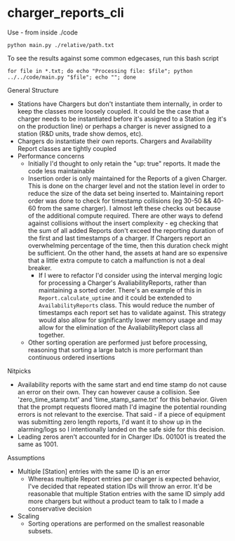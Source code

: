 # charger_reports_cli


Use - from inside ./code
```
python main.py ./relative/path.txt
```

To see the results against some common edgecases, run this bash script
```
for file in *.txt; do echo "Processing file: $file"; python ../../code/main.py "$file"; echo ""; done
```

General Structure

- Stations have Chargers but don't instantiate them internally, in order to keep the classes more loosely coupled. It could be the case that a charger needs to be instantiated before it's assigned to a Station (eg it's on the production line) or perhaps a charger is never assigned to a station (R&D units, trade show demos, etc).
- Chargers do instantiate their own reports. Chargers and Availability Report classes are tightly coupled
- Performance concerns
  - Initially I'd thought to only retain the "up: true" reports. It made the code less maintainable
  - Insertion order is only maintained for the Reports of a given Charger. This is done on the charger level and not the station level in order to reduce the size of the data set being inserted to. Maintaining report order was done to check for timestamp collisions (eg 30-50 && 40-60 from the same charger). I almost left these checks out because of the additional compute required. There are other ways to defend against collisions without the insert complexity - eg checking that the sum of all added Reports don't exceed the reporting duration of the first and last timestamps of a charger. If Chargers report an overwhelming percentage of the time, then this duration check might be sufficient. On the other hand, the assets at hand are so expensive that a little extra compute to catch a malfunction is not a deal breaker.
    - If I were to refactor I'd consider using the interval merging logic for processing a Charger's AvaliabilityReports, rather than maintaining a sorted order. There's an example of this in `Report.calculate_uptime` and it could be extended to `AvailabilityReports` class. This would reduce the number of timestamps each report set has to validate against. This strategy would also allow for significantly lower memory usage and may allow for the elimination of the AvaliabilityReport class all together.
  - Other sorting operation are performed just before processing, reasoning that sorting a large batch is more performant than continuous ordered insertions

Nitpicks

- Availability reports with the same start and end time stamp do not cause an error on their own. They can however cause a collision. See 'zero_time_stamp.txt' and 'time_stamp_same.txt' for this behavior. Given that the prompt requests floored math I'd imagine the potential rounding errors is not relevant to the exercise. That said - if a piece of equipment was submitting zero length reports, I'd want it to show up in the alarming/logs so I intentionally landed on the safe side for this decision.
- Leading zeros aren't accounted for in Charger IDs. 001001 is treated the same as 1001.


Assumptions
- Multiple [Station] entries with the same ID is an error
  - Whereas multiple Report entries per charger is expected behavior, I've decided that repeated station IDs will throw an error. It'd be reasonable that multiple Station entries with the same ID simply add more chargers but without a product team to talk to I made a conservative decision
- Scaling
  - Sorting operations are performed on the smallest reasonable subsets.
